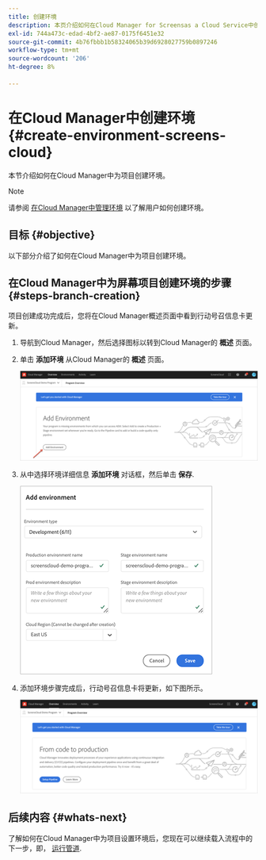 ```yaml
---
title: 创建环境
description: 本页介绍如何在Cloud Manager for Screensas a Cloud Service中创建环境。
exl-id: 744a473c-edad-4bf2-ae87-0175f6451e32
source-git-commit: 4b76fbbb1b58324065b39d6928027759b0897246
workflow-type: tm+mt
source-wordcount: '206'
ht-degree: 8%

---
```


# 在Cloud Manager中创建环境 {#create-environment-screens-cloud}

本节介绍如何在Cloud Manager中为项目创建环境。

>[!NOTE]
>请参阅 [在Cloud Manager中管理环境](https://experienceleague.adobe.com/docs/experience-manager-cloud-service/implementing/using-cloud-manager/manage-environments.html?lang=zh-Hans) 以了解用户如何创建环境。

## 目标 {#objective}

以下部分介绍了如何在Cloud Manager中为项目创建环境。

## 在Cloud Manager中为屏幕项目创建环境的步骤 {#steps-branch-creation}

项目创建成功完成后，您将在Cloud Manager概述页面中看到行动号召信息卡更新。

1. 导航到Cloud Manager，然后选择图标以转到Cloud Manager的 **概述** 页面。

1. 单击 **添加环境** 从Cloud Manager的 **概述** 页面。

   ![图像](/help/screens-cloud/assets/onboarding/add-environ1.png)

1. 从中选择环境详细信息 **添加环境** 对话框，然后单击 **保存**.

   ![图像](/help/screens-cloud/assets/onboarding/add-environ2.png)

1. 添加环境步骤完成后，行动号召信息卡将更新，如下图所示。

   ![图像](/help/screens-cloud/assets/onboarding/add-environ3a.png)

## 后续内容 {#whats-next}

了解如何在Cloud Manager中为项目设置环境后，您现在可以继续载入流程中的下一步，即， [运行管道](/help/screens-cloud/onboarding-screens-cloud/running-a-pipeline.md).
